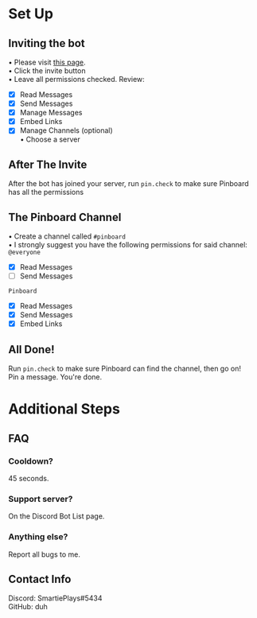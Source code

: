 # Set Up  
## Inviting the bot  
• Please visit [this page](https://discordbots.org/bots/Pinboard).  
• Click the invite button  
• Leave all permissions checked.   Review:  
- [x] Read Messages  
- [x] Send Messages  
- [x] Manage Messages  
- [x] Embed Links  
- [x] Manage Channels (optional)  
• Choose a server  
  
## After The Invite  
After the bot has joined your server, run `pin.check` to make sure Pinboard has all the permissions  
  
## The Pinboard Channel  
• Create a channel called `#pinboard`  
• I strongly suggest you have the following permissions for said channel:  
`@everyone`  
- [x] Read Messages  
- [ ] Send Messages  
  
`Pinboard`  
- [x] Read Messages  
- [x] Send Messages  
- [x] Embed Links  
  
## All Done!  
Run `pin.check` to make sure Pinboard can find the channel, then go on!  
Pin a message. You're done.  
  
# Additional Steps  
## FAQ  
### Cooldown?  
45 seconds.  
### Support server?  
On the Discord Bot List page.  
### Anything else?  
Report all bugs to me.  
  
## Contact Info  
Discord: SmartiePlays#5434  
GitHub: duh  
